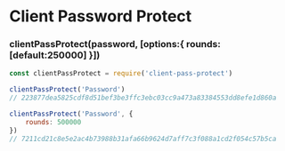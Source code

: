 # Client Password Protect

### clientPassProtect(password, [options:{ rounds: [default:250000] }])

```js
const clientPassProtect = require('client-pass-protect')

clientPassProtect('Password')
// 223877dea5825cdf8d51bef3be3ffc3ebc03cc9a473a83384553dd8efe1d860a

clientPassProtect('Password', {
    rounds: 500000
})
// 7211cd21c8e5e2ac4b73988b31afa66b9624d7aff7c3f088a1cd2f054c57b5ca
```
